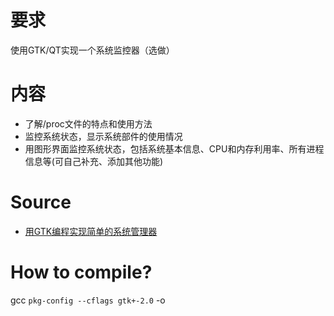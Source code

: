 # 要求
使用GTK/QT实现一个系统监控器（选做）

# 内容
- 了解/proc文件的特点和使用方法
- 监控系统状态，显示系统部件的使用情况
- 用图形界面监控系统状态，包括系统基本信息、CPU和内存利用率、所有进程信息等(可自己补充、添加其他功能)

# Source
- [用GTK编程实现简单的系统管理器](https://blog.csdn.net/creazyapple/article/details/7291572)

# How to compile?
gcc `pkg-config --cflags gtk+-2.0` -o <output> <filename>
